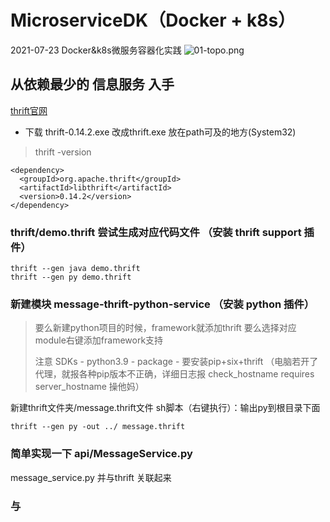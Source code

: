 # MicroserviceDK（Docker + k8s）
2021-07-23 Docker&amp;k8s微服务容器化实践
![01-topo.png](images/01-topo.png)

## 从依赖最少的 信息服务 入手
[thrift官网](https://thrift.apache.org/)
* 下载 thrift-0.14.2.exe 改成thrift.exe 放在path可及的地方(System32)
> thrift -version
```
<dependency>
  <groupId>org.apache.thrift</groupId>
  <artifactId>libthrift</artifactId>
  <version>0.14.2</version>
</dependency>
```

### thrift/demo.thrift  尝试生成对应代码文件 （安装 thrift support 插件）
```
thrift --gen java demo.thrift
thrift --gen py demo.thrift
```
### 新建模块 message-thrift-python-service （安装 python 插件）
>要么新建python项目的时候，framework就添加thrift
>要么选择对应module右键添加framework支持
> 
>注意 SDKs - python3.9 - package - 要安装pip+six+thrift 
> （电脑若开了代理，就报各种pip版本不正确，详细日志报 check_hostname requires server_hostname
> 操他妈）

新建thrift文件夹/message.thrift文件
sh脚本（右键执行）：输出py到根目录下面
```shell
thrift --gen py -out ../ message.thrift
```
### 简单实现一下 api/MessageService.py 
message_service.py   并与thrift 关联起来
### 与

